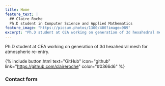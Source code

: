 ```yaml
---
title: Home
feature_text: |
  ## Claire Roche
  Ph.D student in Computer Science and Applied Mathematics
feature_image: "https://picsum.photos/1300/400?image=989"
excerpt: "Ph.D student at CEA working on generation of 3d hexahedral mesh for atmospheric re-entry."
---
```


Ph.D student at CEA working on generation of 3d hexahedral mesh for atmospheric re-entry.

{% include button.html text="GitHub" icon="github" link="https://github.com/claireroche" color="#0366d6" %}

### Contact form

[comment]: <> ({% include site-form.html %})
